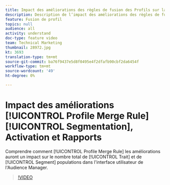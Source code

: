 ```yaml
---
title: Impact des améliorations des règles de fusion des Profils sur la segmentation, l’Activation et le Rapports
description: Description de l’impact des améliorations des règles de fusion de Profils sur les populations de caractéristiques totales et de segments dans l’interface utilisateur de l’Audience Manager
feature: Fusion de profil
topics: null
audience: all
activity: understand
doc-type: feature video
team: Technical Marketing
thumbnail: 28972.jpg
kt: 3693
translation-type: tm+mt
source-git-commit: ba76f9437e5d8f0495e4f2dfafb90cbf2da6454f
workflow-type: tm+mt
source-wordcount: '49'
ht-degree: 0%

---
```



# Impact des améliorations [!UICONTROL Profile Merge Rule] [!UICONTROL Segmentation], Activation et Rapports

Comprendre comment [!UICONTROL Profile Merge Rule] les améliorations auront un impact sur le nombre total de [!UICONTROL Trait] et de [!UICONTROL Segment] populations dans l&#39;interface utilisateur de l&#39;Audience Manager.

>[!VIDEO](https://video.tv.adobe.com/v/28972/?quality=12)
